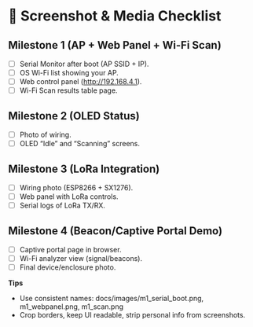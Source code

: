 # 📸 Screenshot & Media Checklist

## Milestone 1 (AP + Web Panel + Wi-Fi Scan)
- [ ] Serial Monitor after boot (AP SSID + IP).
- [ ] OS Wi-Fi list showing your AP.
- [ ] Web control panel (http://192.168.4.1).
- [ ] Wi-Fi Scan results table page.

## Milestone 2 (OLED Status)
- [ ] Photo of wiring.
- [ ] OLED “Idle” and “Scanning” screens.

## Milestone 3 (LoRa Integration)
- [ ] Wiring photo (ESP8266 + SX1276).
- [ ] Web panel with LoRa controls.
- [ ] Serial logs of LoRa TX/RX.

## Milestone 4 (Beacon/Captive Portal Demo)
- [ ] Captive portal page in browser.
- [ ] Wi-Fi analyzer view (signal/beacons).
- [ ] Final device/enclosure photo.

**Tips**
- Use consistent names: docs/images/m1_serial_boot.png, m1_webpanel.png, m1_scan.png
- Crop borders, keep UI readable, strip personal info from screenshots.
